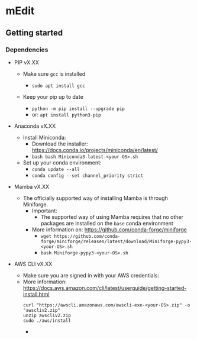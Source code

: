 # mEdit

## Getting started
### Dependencies
- PIP vX.XX
  - Make sure `gcc` is installed
    - `sudo apt install gcc`

  - Keep your pip up to date
    - `python -m pip install --upgrade pip`
    - or: `apt install python3-pip`

- Anaconda vX.XX
  - Install Miniconda:
    - Download the installer: https://docs.conda.io/projects/miniconda/en/latest/
    - `bash bash Miniconda3-latest-<your-OS>.sh`
  - Set up your conda environment:
    - `conda update --all`
    - `conda config --set channel_priority strict`
- Mamba vX.XX
  - The officially supported way of installing Mamba is through Miniforge.
    - Important:
      - The supported way of using Mamba requires that no other packages are installed on the `base` conda environment
    - More information on: https://github.com/conda-forge/miniforge
      - `wget https://github.com/conda-forge/miniforge/releases/latest/download/Miniforge-pypy3-<your-OS>.sh`
      - `bash Miniforge-pypy3-<your-OS>.sh`
- AWS CLI vX.XX
  - Make sure you are signed in with your AWS credentials:
  - More information: https://docs.aws.amazon.com/cli/latest/userguide/getting-started-install.html
    ```
    curl "https://awscli.amazonaws.com/awscli-exe-<your-OS>.zip" -o "awscliv2.zip"
    unzip awscliv2.zip
    sudo ./aws/install 
    ```
    - 